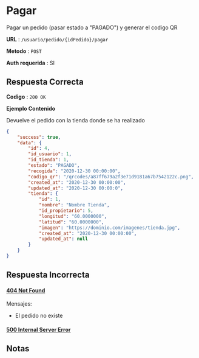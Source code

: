 # Pagar

Pagar un pedido (pasar estado a "PAGADO") y generar el codigo QR

**URL** : `/usuario/pedido/{idPedido}/pagar`

**Metodo** : `POST`

**Auth requerida** : SI

## Respuesta Correcta

**Codigo** : `200 OK`

**Ejemplo Contenido**

Devuelve el pedido con la tienda donde se ha realizado

```json
{
    "success": true,
    "data": {
        "id": 4,
        "id_usuario": 1,
        "id_tienda": 1,
        "estado": "PAGADO",
        "recogida": "2020-12-30 00:00:00",
        "codigo_qr": "/qrcodes/a87ff679a2f3e71d9181a67b7542122c.png",
        "created_at": "2020-12-30 00:00:00",
        "updated_at": "2020-12-30 00:00:0",
        "tienda": {
            "id": 1,
            "nombre": "Nombre Tienda",
            "id_propietario": 5,
            "longitud": "60.0000000",
            "latitud": "60.0000000",
            "imagen": "https://dominio.com/imagenes/tienda.jpg",
            "created_at": "2020-12-30 00:00:00",
            "updated_at": null
        }
    }
}
```

## Respuesta Incorrecta

#### [404 Not Found](../General/Errores.md#404-not-found)
Mensajes:
* El pedido no existe

#### [500 Internal Server Error](../General/Errores.md#500-internal-server-error)

## Notas
